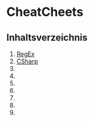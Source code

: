 # CheatCheets

## Inhaltsverzeichnis

1. [RegEx](https://github.com/Sebastian90Sonntag/CheatCheets/blob/main/RegEx.md)
2. [CSharp](https://github.com/Sebastian90Sonntag/CheatCheets/blob/main/CSharp.md)
3. []()
4. []()
5. []()
6. []()
7. []()
8. []()
9. []()
